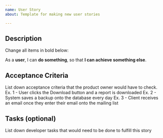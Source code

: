 ```yaml
---
name: User Story
about: Template for making new user stories

---
```


## Description
Change all items in bold below:

As a **user**,
I can **do something**,
so that **I can achieve something else**.

## Acceptance Criteria
List down acceptance criteria that the product owner would have to check.
Ex. 1 - User clicks the Download button and a report is downloaded
Ex. 2 - System saves a backup onto the database every day
Ex. 3 - Client receives an email once they enter their email onto the mailing list

## Tasks (optional)
List down developer tasks that would need to be done to fulfill this story
